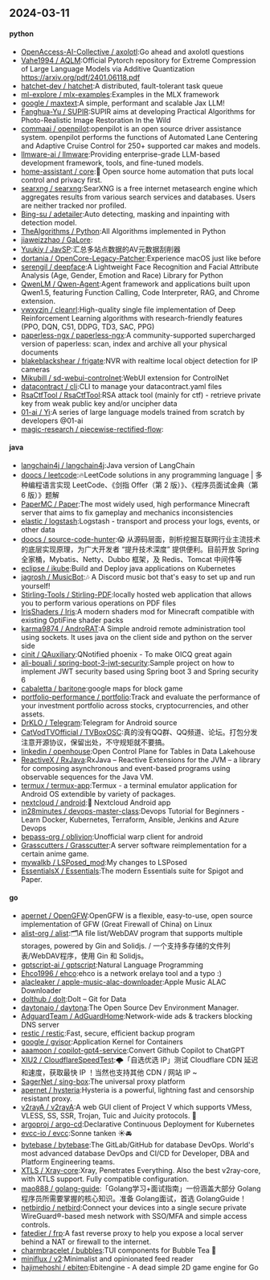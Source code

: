 ## 2024-03-11

#### python
* [OpenAccess-AI-Collective / axolotl](https://github.com/OpenAccess-AI-Collective/axolotl):Go ahead and axolotl questions
* [Vahe1994 / AQLM](https://github.com/Vahe1994/AQLM):Official Pytorch repository for Extreme Compression of Large Language Models via Additive Quantization https://arxiv.org/pdf/2401.06118.pdf
* [hatchet-dev / hatchet](https://github.com/hatchet-dev/hatchet):A distributed, fault-tolerant task queue
* [ml-explore / mlx-examples](https://github.com/ml-explore/mlx-examples):Examples in the MLX framework
* [google / maxtext](https://github.com/google/maxtext):A simple, performant and scalable Jax LLM!
* [Fanghua-Yu / SUPIR](https://github.com/Fanghua-Yu/SUPIR):SUPIR aims at developing Practical Algorithms for Photo-Realistic Image Restoration In the Wild
* [commaai / openpilot](https://github.com/commaai/openpilot):openpilot is an open source driver assistance system. openpilot performs the functions of Automated Lane Centering and Adaptive Cruise Control for 250+ supported car makes and models.
* [llmware-ai / llmware](https://github.com/llmware-ai/llmware):Providing enterprise-grade LLM-based development framework, tools, and fine-tuned models.
* [home-assistant / core](https://github.com/home-assistant/core):🏡 Open source home automation that puts local control and privacy first.
* [searxng / searxng](https://github.com/searxng/searxng):SearXNG is a free internet metasearch engine which aggregates results from various search services and databases. Users are neither tracked nor profiled.
* [Bing-su / adetailer](https://github.com/Bing-su/adetailer):Auto detecting, masking and inpainting with detection model.
* [TheAlgorithms / Python](https://github.com/TheAlgorithms/Python):All Algorithms implemented in Python
* [jiaweizzhao / GaLore](https://github.com/jiaweizzhao/GaLore):
* [Yuukiy / JavSP](https://github.com/Yuukiy/JavSP):汇总多站点数据的AV元数据刮削器
* [dortania / OpenCore-Legacy-Patcher](https://github.com/dortania/OpenCore-Legacy-Patcher):Experience macOS just like before
* [serengil / deepface](https://github.com/serengil/deepface):A Lightweight Face Recognition and Facial Attribute Analysis (Age, Gender, Emotion and Race) Library for Python
* [QwenLM / Qwen-Agent](https://github.com/QwenLM/Qwen-Agent):Agent framework and applications built upon Qwen1.5, featuring Function Calling, Code Interpreter, RAG, and Chrome extension.
* [vwxyzjn / cleanrl](https://github.com/vwxyzjn/cleanrl):High-quality single file implementation of Deep Reinforcement Learning algorithms with research-friendly features (PPO, DQN, C51, DDPG, TD3, SAC, PPG)
* [paperless-ngx / paperless-ngx](https://github.com/paperless-ngx/paperless-ngx):A community-supported supercharged version of paperless: scan, index and archive all your physical documents
* [blakeblackshear / frigate](https://github.com/blakeblackshear/frigate):NVR with realtime local object detection for IP cameras
* [Mikubill / sd-webui-controlnet](https://github.com/Mikubill/sd-webui-controlnet):WebUI extension for ControlNet
* [datacontract / cli](https://github.com/datacontract/cli):CLI to manage your datacontract.yaml files
* [RsaCtfTool / RsaCtfTool](https://github.com/RsaCtfTool/RsaCtfTool):RSA attack tool (mainly for ctf) - retrieve private key from weak public key and/or uncipher data
* [01-ai / Yi](https://github.com/01-ai/Yi):A series of large language models trained from scratch by developers @01-ai
* [magic-research / piecewise-rectified-flow](https://github.com/magic-research/piecewise-rectified-flow):

#### java
* [langchain4j / langchain4j](https://github.com/langchain4j/langchain4j):Java version of LangChain
* [doocs / leetcode](https://github.com/doocs/leetcode):🔥LeetCode solutions in any programming language | 多种编程语言实现 LeetCode、《剑指 Offer（第 2 版）》、《程序员面试金典（第 6 版）》题解
* [PaperMC / Paper](https://github.com/PaperMC/Paper):The most widely used, high performance Minecraft server that aims to fix gameplay and mechanics inconsistencies
* [elastic / logstash](https://github.com/elastic/logstash):Logstash - transport and process your logs, events, or other data
* [doocs / source-code-hunter](https://github.com/doocs/source-code-hunter):😱 从源码层面，剖析挖掘互联网行业主流技术的底层实现原理，为广大开发者 “提升技术深度” 提供便利。目前开放 Spring 全家桶，Mybatis、Netty、Dubbo 框架，及 Redis、Tomcat 中间件等
* [eclipse / jkube](https://github.com/eclipse/jkube):Build and Deploy java applications on Kubernetes
* [jagrosh / MusicBot](https://github.com/jagrosh/MusicBot):🎶 A Discord music bot that's easy to set up and run yourself!
* [Stirling-Tools / Stirling-PDF](https://github.com/Stirling-Tools/Stirling-PDF):locally hosted web application that allows you to perform various operations on PDF files
* [IrisShaders / Iris](https://github.com/IrisShaders/Iris):A modern shaders mod for Minecraft compatible with existing OptiFine shader packs
* [karma9874 / AndroRAT](https://github.com/karma9874/AndroRAT):A Simple android remote administration tool using sockets. It uses java on the client side and python on the server side
* [cinit / QAuxiliary](https://github.com/cinit/QAuxiliary):QNotified phoenix - To make OICQ great again
* [ali-bouali / spring-boot-3-jwt-security](https://github.com/ali-bouali/spring-boot-3-jwt-security):Sample project on how to implement JWT security based using Spring boot 3 and Spring security 6
* [cabaletta / baritone](https://github.com/cabaletta/baritone):google maps for block game
* [portfolio-performance / portfolio](https://github.com/portfolio-performance/portfolio):Track and evaluate the performance of your investment portfolio across stocks, cryptocurrencies, and other assets.
* [DrKLO / Telegram](https://github.com/DrKLO/Telegram):Telegram for Android source
* [CatVodTVOfficial / TVBoxOSC](https://github.com/CatVodTVOfficial/TVBoxOSC):真的没有QQ群、QQ频道、论坛。打包分发注意开源协议，保留出处，不守规矩就不要搞。
* [linkedin / openhouse](https://github.com/linkedin/openhouse):Open Control Plane for Tables in Data Lakehouse
* [ReactiveX / RxJava](https://github.com/ReactiveX/RxJava):RxJava – Reactive Extensions for the JVM – a library for composing asynchronous and event-based programs using observable sequences for the Java VM.
* [termux / termux-app](https://github.com/termux/termux-app):Termux - a terminal emulator application for Android OS extendible by variety of packages.
* [nextcloud / android](https://github.com/nextcloud/android):📱 Nextcloud Android app
* [in28minutes / devops-master-class](https://github.com/in28minutes/devops-master-class):Devops Tutorial for Beginners - Learn Docker, Kubernetes, Terraform, Ansible, Jenkins and Azure Devops
* [bepass-org / oblivion](https://github.com/bepass-org/oblivion):Unofficial warp client for android
* [Grasscutters / Grasscutter](https://github.com/Grasscutters/Grasscutter):A server software reimplementation for a certain anime game.
* [mywalkb / LSPosed_mod](https://github.com/mywalkb/LSPosed_mod):My changes to LSPosed
* [EssentialsX / Essentials](https://github.com/EssentialsX/Essentials):The modern Essentials suite for Spigot and Paper.

#### go
* [apernet / OpenGFW](https://github.com/apernet/OpenGFW):OpenGFW is a flexible, easy-to-use, open source implementation of GFW (Great Firewall of China) on Linux
* [alist-org / alist](https://github.com/alist-org/alist):🗂️A file list/WebDAV program that supports multiple storages, powered by Gin and Solidjs. / 一个支持多存储的文件列表/WebDAV程序，使用 Gin 和 Solidjs。
* [gptscript-ai / gptscript](https://github.com/gptscript-ai/gptscript):Natural Language Programming
* [Ehco1996 / ehco](https://github.com/Ehco1996/ehco):ehco is a network ʚrelayɞ tool and a typo :)
* [alacleaker / apple-music-alac-downloader](https://github.com/alacleaker/apple-music-alac-downloader):Apple Music ALAC Downloader
* [dolthub / dolt](https://github.com/dolthub/dolt):Dolt – Git for Data
* [daytonaio / daytona](https://github.com/daytonaio/daytona):The Open Source Dev Environment Manager.
* [AdguardTeam / AdGuardHome](https://github.com/AdguardTeam/AdGuardHome):Network-wide ads & trackers blocking DNS server
* [restic / restic](https://github.com/restic/restic):Fast, secure, efficient backup program
* [google / gvisor](https://github.com/google/gvisor):Application Kernel for Containers
* [aaamoon / copilot-gpt4-service](https://github.com/aaamoon/copilot-gpt4-service):Convert Github Copilot to ChatGPT
* [XIU2 / CloudflareSpeedTest](https://github.com/XIU2/CloudflareSpeedTest):🌩「自选优选 IP」测试 Cloudflare CDN 延迟和速度，获取最快 IP ！当然也支持其他 CDN / 网站 IP ~
* [SagerNet / sing-box](https://github.com/SagerNet/sing-box):The universal proxy platform
* [apernet / hysteria](https://github.com/apernet/hysteria):Hysteria is a powerful, lightning fast and censorship resistant proxy.
* [v2rayA / v2rayA](https://github.com/v2rayA/v2rayA):A web GUI client of Project V which supports VMess, VLESS, SS, SSR, Trojan, Tuic and Juicity protocols. 🚀
* [argoproj / argo-cd](https://github.com/argoproj/argo-cd):Declarative Continuous Deployment for Kubernetes
* [evcc-io / evcc](https://github.com/evcc-io/evcc):Sonne tanken ☀️🚘
* [bytebase / bytebase](https://github.com/bytebase/bytebase):The GitLab/GitHub for database DevOps. World's most advanced database DevOps and CI/CD for Developer, DBA and Platform Engineering teams.
* [XTLS / Xray-core](https://github.com/XTLS/Xray-core):Xray, Penetrates Everything. Also the best v2ray-core, with XTLS support. Fully compatible configuration.
* [mao888 / golang-guide](https://github.com/mao888/golang-guide):「Golang学习+面试指南」一份涵盖大部分 Golang程序员所需要掌握的核心知识。准备 Golang面试，首选 GolangGuide！
* [netbirdio / netbird](https://github.com/netbirdio/netbird):Connect your devices into a single secure private WireGuard®-based mesh network with SSO/MFA and simple access controls.
* [fatedier / frp](https://github.com/fatedier/frp):A fast reverse proxy to help you expose a local server behind a NAT or firewall to the internet.
* [charmbracelet / bubbles](https://github.com/charmbracelet/bubbles):TUI components for Bubble Tea 🫧
* [miniflux / v2](https://github.com/miniflux/v2):Minimalist and opinionated feed reader
* [hajimehoshi / ebiten](https://github.com/hajimehoshi/ebiten):Ebitengine - A dead simple 2D game engine for Go
